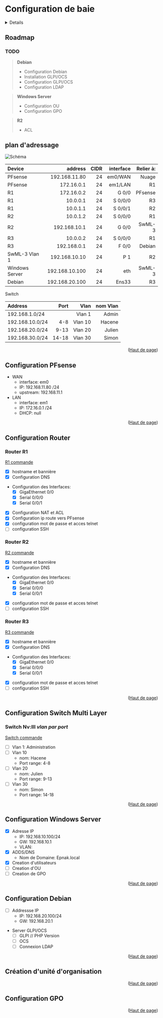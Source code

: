 # Configuration de baie

<a name="haut-de-page">

<details>
  <summary>Index</summary>
  <ol>
    <li>
      <a href="#Roadmap">Roadmap</a>
      <ul>
        <li><a href="#TODO">TODO</a></li>
      </ul>
    </li>
    <li>
      <a href="#plan-dadressage">Plan d'adressage</a>
      <ul>
        <li><a href="#schema">Schéma</a></li>
        <li><a href="#table-d-adresses">Table d'adresses</a></li>
      </ul>
    </li>
    <li><a href="#configuration-pfsense">Configuration Pfsense</a></li>
    <li>
      <a href="#configuration-router">Configuration routers</a>
      <ul>
        <li><a href="#router-r1">Router R1</a></li>
        <li><a href="#router-r2">Router R2</a></li>
        <li><a href="#router-r3">Router R3</a></li>
      </ul>
    </li>
    <li>
      <a href="#configuration-switch-multi-layer">Switch MultiLayer</a>
      <ul>
        <li><a href="#switch-nviii-vlan-par-port">Switch Niveau III <I>Vlan par port</I></a></li>
      </ul>
    </li>
    <li><a href="#configuration-windows-server">Configuration Windows Server</a></li>
    <li><a href="#configuration-debian">Configuration Debian</a></li>
    <li><a href="#création-dunité-dorganisation">#création d'unité d'organisation</a></li>
    <li><a href="#configuration-gpo">Configuration GPO</a></li>
  </ol>
</details>

## Roadmap

### TODO

>   **Debian**
> - Configuration Debian
> - Installation GLPI/OCS
> - Configuration GLPI/OCS
> - Configuration LDAP

> **Windows Server**
> - Configuration OU
> - Configuration GPO

> **R2**
> - ACL

## plan d'adressage

<a name="schema"></a>

<img src=".\Img\SchemaBaie.png" alt="Schéma">

<a name="table-d-adresses"></a>

|Device        |        address| CIDR| interface| Relier à:|
|:-------------|--------------:|----:|---------:|---------:|
|PFsense       |  192.168.11.80|   24|   em0/WAN|     Nuage|
|PFsense       |     172.16.0.1|   24|   em1/LAN|        R1|
|R1            |     172.16.0.2|   24|     G 0/0|   PFsense|
|R1            |       10.0.0.1|   24|   S 0/0/0|        R3|
|R1            |       10.0.1.1|   24|   S 0/0/1|        R2|
|R2            |       10.0.1.2|   24|   S 0/0/0|        R1|
|R2            |   192.168.10.1|   24|     G 0/0|    SwML-3|
|R3            |       10.0.0.2|   24|   S 0/0/0|        R1|
|R3            |    192.168.0.1|   24|     F 0/0|    Debian|
|SwML-3 Vlan 1 |  192.168.10.10|   24|       P 1|        R2|
|Windows Server| 192.168.10.100|   24|       eth|    SwML-3|
|Debian        | 192.168.20.100|   24|     Ens33|        R3|

Switch

|Address         |  Port|    Vlan|nom Vlan|
|:---------------|-----:|-------:|-------:|
|192.168.1.0/24  |      |  Vlan 1|   Admin|
|192.168.10.0/24 |   4-8| Vlan 10|  Hacene|
|192.168.20.0/24 |  9-13| Vlan 20|  Julien|
|192.168.30.0/24 | 14-18| Vlan 30|   Simon|

<p align="right">(<a href="#haut-de-page">Haut de page</a>)</p>

## Configuration PFsense

+ WAN
  + interface: em0
  + IP: 192.168.11.80 /24
  + upstream: 192.168.11.1
+ LAN
  + interface: em1
  + IP: 172.16.0.1 /24
  + DHCP: null

<p align="right">(<a href="#haut-de-page">Haut de page</a>)</p>

## Configuration Router

### Router R1

<a href=".\Config\Routers\R1.config">R1 commande</a>

+ [x] hostname et bannière
+ [x] Configuration DNS
+ Configuration des Interfaces:
  + [x] GigaEthernet 0/0
  + [x] Serial 0/0/0
  + [x] Serial 0/0/1
+ [x] Configuration NAT et ACL
+ [x] Configuration ip route vers PFsense
+ [x] configuration mot de passe et acces telnet
+ [ ] configuration SSH

### Router R2

<a href=".\Config\Routers\R2.config">R2 commande</a>

+ [x] hostname et bannière
+ [x] Configuration DNS
+ Configuration des Interfaces:
  + [x] GigaEthernet 0/0
  + [x] Serial 0/0/0
  + [x] Serial 0/0/1
+ [x] configuration mot de passe et acces telnet
+ [ ] configuration SSH

### Router R3

<a href=".\Config\Routers\R3.config">R3 commande</a>

+ [x] hostname et bannière
+ [x] Configuration DNS
+ Configuration des Interfaces:
  + [x] GigaEthernet 0/0
  + [x] Serial 0/0/0
  + [x] Serial 0/0/1
+ [x] configuration mot de passe et acces telnet
+ [ ] configuration SSH

<p align="right">(<a href="#haut-de-page">Haut de page</a>)</p>

## Configuration Switch Multi Layer

### Switch Nv:III *vlan par port*

<a href=".\Config\Switch\SwML.config">Switch commande</a>

+ [ ] Vlan 1: Administration
+ [ ] Vlan 10
  + nom: Hacene
  + Port range: 4-8
+ [ ] Vlan 20
  + nom: Julien
  + Port range: 9-13
+ [ ] Vlan 30
  + nom: Simon
  + Port range: 14-18

<p align="right">(<a href="#haut-de-page">Haut de page</a>)</p>

## Configuration Windows Server

+ [x] Adresse IP
  + IP: 192.168.10.100/24
  + GW: 192.168.10.1
  + VLAN:
+ [x] ADDS/DNS
  + Nom de Domaine: Epnak.local
+ [x] Creation d'utilisateurs
+ [ ] Creation d'OU
+ [ ] Creation de GPO

<p align="right">(<a href="#haut-de-page">Haut de page</a>)</p>

## Configuration Debian

+ [ ] Addressse IP
  + IP: 192.168.20.100/24
  + GW: 192.168.20.1
+ Server GLPI/OCS
  + [ ] GLPI // PHP Version
  + [ ] OCS
  + [ ] Connexion LDAP

<p align="right">(<a href="#haut-de-page">Haut de page</a>)</p>

## Création d'unité d'organisation

<p align="right">(<a href="#haut-de-page">Haut de page</a>)</p>

## Configuration GPO


<p align="right">(<a href="#haut-de-page">Haut de page</a>)</p>
